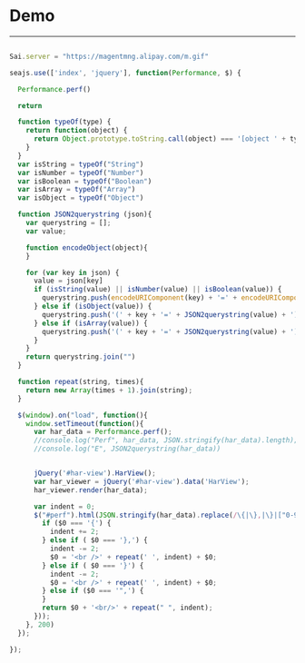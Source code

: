 # Demo

---

<script type='text/javascript' src='../assets/jquery.min.js?nowrap'></script>
<script type='text/javascript' src='../assets/jquery-ui.min.js?nowrap'></script>
<script type='text/javascript' src='../assets/humanize.min.js?nowrap'></script>
<script type='text/javascript' src='../assets/har-viewer.js?nowrap'></script>
<script type='text/javascript' src='../assets/mustache.js?nowrap'></script>
<link rel='stylesheet' href='../assets/jquery-ui.css'/>
<link rel='stylesheet' href='../assets/har-viewer.css'/>

<script src="../spm_modules/sai/3.0.0/seer-sai.js?nowrap"></script>
<script src="../spm_modules/sai/3.0.0/seer-jsniffer.js?nowrap"></script>
<script src="https://a.alipayobjects.com/seajs/seajs/2.2.3/sea.js"></script>

<style>
.request > span:nth-child(6) {
  display: inline-block;
  width: 200px;
}
.timelineBar {
  border-left: 1px solid #f60;
}
</style>

<div id="har-view"></div>

<pre id="perf"></pre>

````javascript
Sai.server = "https://magentmng.alipay.com/m.gif"

seajs.use(['index', 'jquery'], function(Performance, $) {

  Performance.perf()

  return

  function typeOf(type) {
    return function(object) {
      return Object.prototype.toString.call(object) === '[object ' + type + ']'
    }
  }
  var isString = typeOf("String")
  var isNumber = typeOf("Number")
  var isBoolean = typeOf("Boolean")
  var isArray = typeOf("Array")
  var isObject = typeOf("Object")

  function JSON2querystring (json){
    var querystring = [];
    var value;

    function encodeObject(object){
    }

    for (var key in json) {
      value = json[key]
      if (isString(value) || isNumber(value) || isBoolean(value)) {
        querystring.push(encodeURIComponent(key) + '=' + encodeURIComponent(value))
      } else if (isObject(value)) {
        querystring.push('(' + key + '=' + JSON2querystring(value) + ')')
      } else if (isArray(value)) {
        querystring.push('(' + key + '=' + JSON2querystring(value) + ')')
      }
    }
    return querystring.join("")
  }

  function repeat(string, times){
    return new Array(times + 1).join(string);
  }

  $(window).on("load", function(){
    window.setTimeout(function(){
      var har_data = Performance.perf();
      //console.log("Perf", har_data, JSON.stringify(har_data).length);
      //console.log("E", JSON2querystring(har_data))


      jQuery('#har-view').HarView();
      var har_viewer = jQuery('#har-view').data('HarView');
      har_viewer.render(har_data);

      var indent = 0;
      $("#perf").html(JSON.stringify(har_data).replace(/\{|\},|\}|["0-9],/g, function($0){
        if ($0 === '{') {
          indent += 2;
        } else if ( $0 === '},') {
          indent -= 2;
          $0 = '<br />' + repeat(' ', indent) + $0;
        } else if ( $0 === '}') {
          indent -= 2;
          $0 = '<br />' + repeat(' ', indent) + $0;
        } else if ($0 === '",') {
        }
        return $0 + '<br/>' + repeat(" ", indent);
      }));
    }, 200)
  });

});
````

<!-- iframe width="1" height="1" src="http://www.baidu.com"></iframe -->
